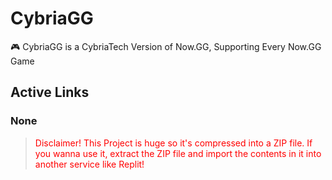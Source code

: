 # CybriaGG

🎮 CybriaGG is a CybriaTech Version of Now.GG, Supporting Every Now.GG Game

## Active Links

### None

<blockquote style="color: red;">Disclaimer! This Project is huge so it's compressed into a ZIP file. If you wanna use it, extract the ZIP file and import the contents in it into another service like Replit!</blockquote>
